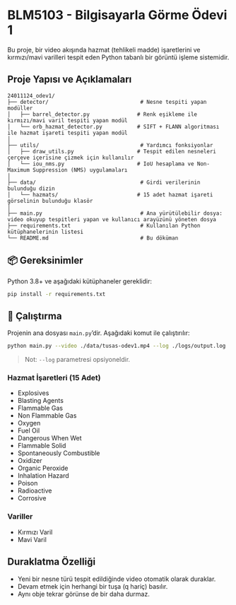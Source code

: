 # BLM5103 - Bilgisayarla Görme Ödevi 1

Bu proje, bir video akışında hazmat (tehlikeli madde) işaretlerini ve kırmızı/mavi varilleri tespit eden Python tabanlı bir görüntü işleme sistemidir.

##  Proje Yapısı ve Açıklamaları

```
24011124_odev1/
├── detector/                             # Nesne tespiti yapan modüller
│   ├── barrel_detector.py               # Renk eşikleme ile kırmızı/mavi varil tespiti yapan modül
│   └── orb_hazmat_detector.py           # SIFT + FLANN algoritması ile hazmat işareti tespiti yapan modül
│
├── utils/                                # Yardımcı fonksiyonlar
│   ├── draw_utils.py                    # Tespit edilen nesneleri çerçeve içerisine çizmek için kullanılır
│   └── iou_nms.py                       # IoU hesaplama ve Non-Maximum Suppression (NMS) uygulamaları
│
├── data/                                 # Girdi verilerinin bulunduğu dizin
│   └── hazmats/                         # 15 adet hazmat işareti görselinin bulunduğu klasör
│
├── main.py                               # Ana yürütülebilir dosya: video okuyup tespitleri yapan ve kullanıcı arayüzünü yöneten dosya
├── requirements.txt                      # Kullanılan Python kütüphanelerinin listesi
└── README.md                             # Bu döküman
```

## 📦 Gereksinimler

Python 3.8+ ve aşağıdaki kütüphaneler gereklidir:

```bash
pip install -r requirements.txt
```

## 🚀 Çalıştırma

Projenin ana dosyası `main.py`’dir. Aşağıdaki komut ile çalıştırılır:

```bash
python main.py --video ./data/tusas-odev1.mp4 --log ./logs/output.log
```

> Not: `--log` parametresi opsiyoneldir.

### Hazmat İşaretleri (15 Adet)
- Explosives
- Blasting Agents
- Flammable Gas
- Non Flammable Gas
- Oxygen
- Fuel Oil
- Dangerous When Wet
- Flammable Solid
- Spontaneously Combustible
- Oxidizer
- Organic Peroxide
- Inhalation Hazard
- Poison
- Radioactive
- Corrosive

### Variller
- Kırmızı Varil
- Mavi Varil

## Duraklatma Özelliği
- Yeni bir nesne türü tespit edildiğinde video otomatik olarak duraklar.
- Devam etmek için herhangi bir tuşa (q hariç) basılır.
- Aynı obje tekrar görünse de bir daha durmaz.

